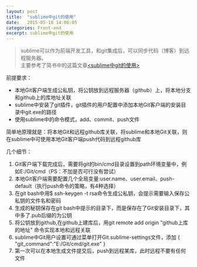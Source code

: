```yaml
---
layout: post
title:  "sublime中git的使用"
date:   2015-05-18 14:06:05
categories: Front-end
excerpt: sublime中git的使用
---
```

> sublime可以作为前端开发工具，和git集成后，可以同步代码（博客）到远程服务器。  
主要参考了简书中的这篇文章[<sublime中git的使用>](http://www.jianshu.com/p/c3fabbeebbeb)

前提要求：

   * 本地Git客户端生成公私钥，将公钥放到远程服务器（github）上，将本地分支和github上的库地址关联
   * sublime中安装了git插件，git插件的用户配置中添加本地Git客户端的安装目录中git.exe的路径
   * 使用sublime中的命令模式，add、commit、push文件

简单地原理就是：将本地Git和远程github库关联，将sublime和本地Git关联，则在sublime中可使用本地Git客户端push代码到远程github库

几个细节：
   1. Git客户端下载完成后，需要将git的bin/cmd目录设置到path环境变量中，例如E:/Git/cmd（PS：不加是否可行没有尝试）
   2. 本地Git客户端需要配置几个全局变量:user.name、user.email、push-default（执行push命令的策略，有4种选择）
   3. 在git bash中用$ ssh-keygen -t rsa命令生成公私钥，会提示需要输入保存公私钥的文件名和密码
   4. 生成的秘钥保存在git bash中提示的目录下，而是保存在了Git安装目录下，其中多了.pub后缀的为公钥
   5. 将公钥放到github,在github上建库后，用git remote add origin "github上库的地址" 命令实现本地和远程关联
   6. sublime中Git用户设置可通过菜单打开Git.sublime-settings文件，添加
   		{
	       "git_command":"E:/Git/cmd/git.exe"
        }
   7. 第一次可以在本地生成文件提交后，push到远程某库，此时远程不要有任何文件
